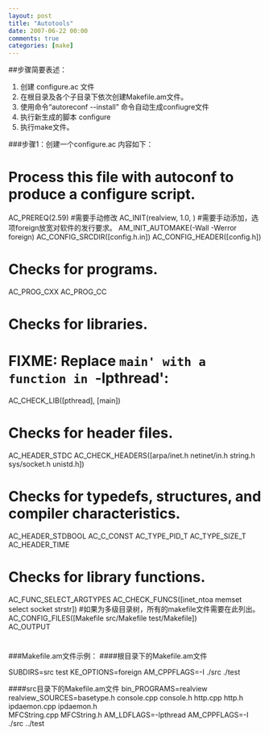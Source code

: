 ```yaml
---
layout: post
title: "Autotools"
date: 2007-06-22 00:00
comments: true
categories: [make]
---
```


##步骤简要表述：
1. 创建 configure.ac 文件
2. 在根目录及各个子目录下依次创建Makefile.am文件。
3. 使用命令“autoreconf --install” 命令自动生成confiugre文件
4. 执行新生成的脚本 configure
5. 执行make文件。

<!-- more -->

###步骤1：创建一个configure.ac
内容如下：
# Process this file with autoconf to produce a configure script.
AC_PREREQ(2.59)
#需要手动修改
AC_INIT(realview, 1.0, )
#需要手动添加，选项foreign放宽对软件的发行要求。
AM_INIT_AUTOMAKE(-Wall -Werror foreign)
AC_CONFIG_SRCDIR([config.h.in])
AC_CONFIG_HEADER([config.h])
# Checks for programs.
AC_PROG_CXX
AC_PROG_CC
# Checks for libraries.
# FIXME: Replace `main' with a function in `-lpthread':
AC_CHECK_LIB([pthread], [main])
# Checks for header files.
AC_HEADER_STDC
AC_CHECK_HEADERS([arpa/inet.h netinet/in.h string.h sys/socket.h unistd.h])
# Checks for typedefs, structures, and compiler characteristics.
AC_HEADER_STDBOOL
AC_C_CONST
AC_TYPE_PID_T
AC_TYPE_SIZE_T
AC_HEADER_TIME
# Checks for library functions.
AC_FUNC_SELECT_ARGTYPES
AC_CHECK_FUNCS([inet_ntoa memset select socket strstr])
#如果为多级目录树，所有的makefile文件需要在此列出。
AC_CONFIG_FILES([Makefile      src/Makefile           test/Makefile])  
AC_OUTPUT
#

###Makefile.am文件示例：
####根目录下的Makefile.am文件

SUBDIRS=src test 
KE_OPTIONS=foreign
AM_CPPFLAGS=-I ./src ./test

####src目录下的Makefile.am文件
bin_PROGRAMS=realview
realview_SOURCES=basetype.h console.cpp console.h http.cpp http.h ipdaemon.cpp ipdaemon.h \
MFCString.cpp MFCString.h
AM_LDFLAGS=-lpthread
AM_CPPFLAGS=-I ./src ../test
